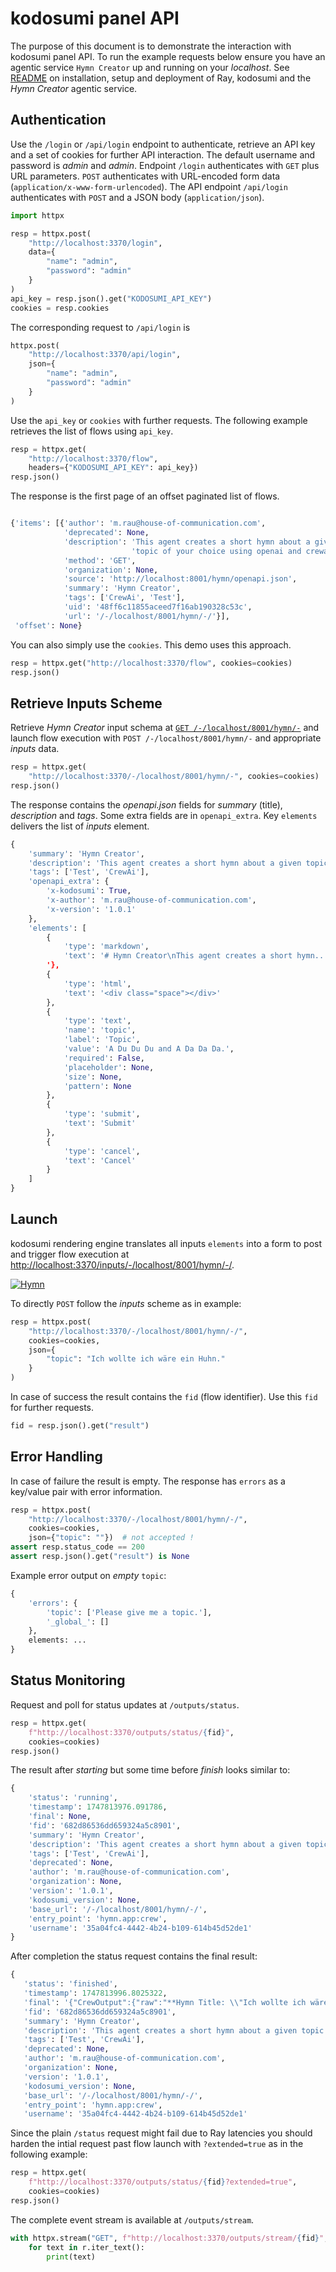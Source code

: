 # kodosumi panel API

The purpose of this document is to demonstrate the interaction with kodosumi panel API. To run the example requests below ensure you have an agentic service `Hymn Creator` up and running on your _localhost_. See [README](../README.md) on installation, setup and deployment of Ray, kodosumi and the _Hymn Creator_ agentic service.

## Authentication

Use the `/login` or `/api/login` endpoint to authenticate, retrieve an API key and a set of cookies for further API interaction. The default username and password is _admin_ and _admin_. Endpoint `/login` authenticates with `GET` plus URL parameters. `POST` authenticates with URL-encoded form data (`application/x-www-form-urlencoded`). The API endpoint `/api/login` authenticates with `POST` and a JSON body (`application/json`). 

```python
import httpx

resp = httpx.post(
    "http://localhost:3370/login", 
    data={
        "name": "admin", 
        "password": "admin"
    }
)
api_key = resp.json().get("KODOSUMI_API_KEY")
cookies = resp.cookies
```

The corresponding request to `/api/login` is
    
```python
httpx.post(
    "http://localhost:3370/api/login", 
    json={
        "name": "admin", 
        "password": "admin"
    }
)
```

Use the `api_key` or `cookies` with further requests. The following example retrieves the list of flows using `api_key`.

```python
resp = httpx.get(
    "http://localhost:3370/flow", 
    headers={"KODOSUMI_API_KEY": api_key})
resp.json()
```

The response is the first page of an offset paginated list of flows.

```python

{'items': [{'author': 'm.rau@house-of-communication.com',
            'deprecated': None,
            'description': 'This agent creates a short hymn about a given '
                           'topic of your choice using openai and crewai.',
            'method': 'GET',
            'organization': None,
            'source': 'http://localhost:8001/hymn/openapi.json',
            'summary': 'Hymn Creator',
            'tags': ['CrewAi', 'Test'],
            'uid': '48ff6c11855aceed7f16ab190328c53c',
            'url': '/-/localhost/8001/hymn/-/'}],
 'offset': None}
```

You can also simply use the `cookies`. This demo uses this approach.

```python
resp = httpx.get("http://localhost:3370/flow", cookies=cookies)
resp.json()
```

## Retrieve Inputs Scheme

Retrieve _Hymn Creator_ input schema at [`GET /-/localhost/8001/hymn/-`](http://localhost:3370/-/localhost/8001/hymn/-) and launch flow execution with `POST /-/localhost/8001/hymn/-` and appropriate _inputs_  data.

```python
resp = httpx.get(
    "http://localhost:3370/-/localhost/8001/hymn/-", cookies=cookies)
resp.json()
```

The response contains the _openapi.json_ fields for _summary_ (title), _description_ and _tags_. Some extra fields are in `openapi_extra`. Key `elements` delivers the list of _inputs_ element.

```python
{
    'summary': 'Hymn Creator',
    'description': 'This agent creates a short hymn about a given topic...',
    'tags': ['Test', 'CrewAi'],
    'openapi_extra': {
        'x-kodosumi': True,
        'x-author': 'm.rau@house-of-communication.com',
        'x-version': '1.0.1'
    },
    'elements': [
        {
            'type': 'markdown',
            'text': '# Hymn Creator\nThis agent creates a short hymn...
        '},
        {
            'type': 'html', 
            'text': '<div class="space"></div>'
        },
        {
            'type': 'text',
            'name': 'topic',
            'label': 'Topic',
            'value': 'A Du Du Du and A Da Da Da.',
            'required': False,
            'placeholder': None,
            'size': None,
            'pattern': None
        },
        {
            'type': 'submit', 
            'text': 'Submit'
        },
        {
            'type': 'cancel', 
            'text': 'Cancel'
        }
    ]
}
```

## Launch

kodosumi rendering engine translates all inputs `elements` into a form to post and trigger flow execution at [http://localhost:3370/inputs/-/localhost/8001/hymn/-/](http://localhost:3370/inputs/-/localhost/8001/hymn/-/).

[![Hymn](./panel/thumb/form.png)](./panel/form.png)

To directly `POST` follow the _inputs_ scheme as in example:

```python
resp = httpx.post(
    "http://localhost:3370/-/localhost/8001/hymn/-/", 
    cookies=cookies,
    json={
        "topic": "Ich wollte ich wäre ein Huhn."
    }
)
```

In case of success the result contains the `fid` (flow identifier). Use this `fid` for further requests.

```python
fid = resp.json().get("result")
```

## Error Handling

In case of failure the result is empty. The response has `errors` as a key/value pair with error information.

```python
resp = httpx.post(
    "http://localhost:3370/-/localhost/8001/hymn/-/", 
    cookies=cookies,
    json={"topic": ""})  # not accepted !
assert resp.status_code == 200
assert resp.json().get("result") is None
```

Example error output on _empty_ `topic`:

```python
{
    'errors': {
        'topic': ['Please give me a topic.'], 
        '_global_': []
    },
    elements: ...
}
```

## Status Monitoring

Request and poll for status updates at `/outputs/status`.

```python
resp = httpx.get(
    f"http://localhost:3370/outputs/status/{fid}", 
    cookies=cookies)
resp.json()
```

The result after _starting_ but some time before _finish_ looks similar to:

```python
{
    'status': 'running',
    'timestamp': 1747813976.091786,
    'final': None,
    'fid': '682d86536dd659324a5c8901',
    'summary': 'Hymn Creator',
    'description': 'This agent creates a short hymn about a given topic...',
    'tags': ['Test', 'CrewAi'],
    'deprecated': None,
    'author': 'm.rau@house-of-communication.com',
    'organization': None,
    'version': '1.0.1',
    'kodosumi_version': None,
    'base_url': '/-/localhost/8001/hymn/-/',
    'entry_point': 'hymn.app:crew',
    'username': '35a04fc4-4442-4b24-b109-614b45d52de1'
}
```

After completion the status request contains the final result:

```python
{
   'status': 'finished',
   'timestamp': 1747813996.8025322,
   'final': '{"CrewOutput":{"raw":"**Hymn Title: \\"Ich wollte ich wäre ein...',
   'fid': '682d86536dd659324a5c8901',
   'summary': 'Hymn Creator',
   'description': 'This agent creates a short hymn about a given topic...',
   'tags': ['Test', 'CrewAi'],
   'deprecated': None,
   'author': 'm.rau@house-of-communication.com',
   'organization': None,
   'version': '1.0.1',
   'kodosumi_version': None,
   'base_url': '/-/localhost/8001/hymn/-/',
   'entry_point': 'hymn.app:crew',
   'username': '35a04fc4-4442-4b24-b109-614b45d52de1'

```
Since the plain `/status` request might fail due to Ray latencies you should harden the intial request past flow launch with `?extended=true` as in the following example:

```python
resp = httpx.get(
    f"http://localhost:3370/outputs/status/{fid}?extended=true", 
    cookies=cookies)
resp.json()
```

The complete event stream is available at `/outputs/stream`.

```python
with httpx.stream("GET", f"http://localhost:3370/outputs/stream/{fid}", cookies=cookies) as r:
    for text in r.iter_text():
        print(text)
```

